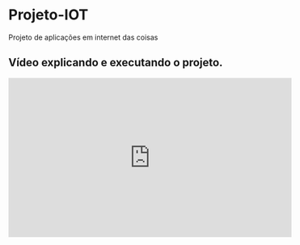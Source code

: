 # Projeto-IOT
 Projeto de aplicações em internet das coisas
 
## Vídeo explicando e executando o projeto.
<iframe width="560" height="315" src="https://www.youtube.com/embed/fUaq4WWL8no" title="YouTube video player" frameborder="0" allow="accelerometer; autoplay; clipboard-write; encrypted-media; gyroscope; picture-in-picture" allowfullscreen></iframe>
